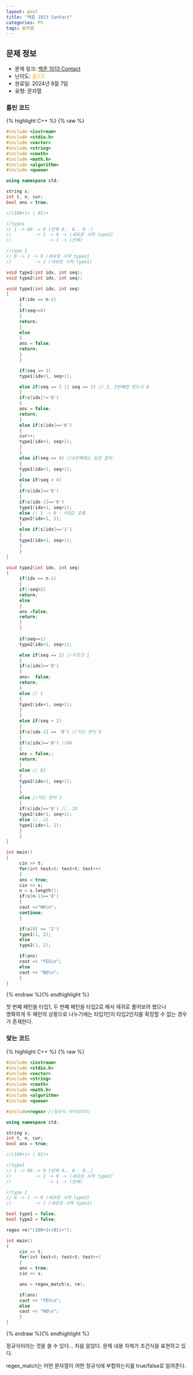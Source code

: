 ```yaml
---
layout: post
title: "백준 1013 Contact"
categories: PS
tags: 문자열
---
```


## 문제 정보
- 문제 링크: [백준 1013 Contact](https://www.acmicpc.net/problem/1013)
- 난이도: <span style="color:#FFA500">골드5</span>
- 완료일: 2024년 8월 7일
- 유형: 문자열

### 틀린 코드

{% highlight C++ %} {% raw %}
```C++
#include <iostream>
#include <stdio.h>
#include <vector>
#include <string>
#include <cmath>
#include <math.h>
#include <algorithm>
#include <queue>

using namespace std;

string s;
int t, n, cur;
bool ans = true;

//(100+1+ | 01)+

//type1
// 1 -> 00 -> 0 (반복 0.. 0.. 0..)
//         -> 1 -> 0 -> (새로운 시작 type2)
//              -> 1 -> (반복)

//type 2
// 0 -> 1 -> 0 (새로운 시작 type2)
//         -> 1 (새로운 시작 type1)

void type1(int idx, int seq);
void type2(int idx, int seq);

void type1(int idx, int seq)
{
	 if(idx == n-1)
	 {
	 if(seq>=4)
	 {
	 return;
	 }
	 else
	 {
	 ans = false;
	 return;
	 }
	 }

	 if(seq == 1)
	 type1(idx+1, seq+1);

	 else if(seq == 2 || seq == 3) // 2, 3번째엔 반드시 0
	 {
	 if(s[idx]!='0')
	 {
	 ans = false;
	 return;
	 }
	 else if(s[idx]=='0')
	 {
	 cur++;
	 type1(idx+1, seq+1);
	 }
	 }
	 else if(seq == 4) //4번째에는 상관 없어
	 {
	 type1(idx+1, seq+1);
	 }
	 else if(seq > 4)
	 {
	 if(s[idx]=='0')
	 {
	 if(s[idx-1]=='0')
	 type1(idx+1, seq+1);
	 else // 1 -> 0 : 타입2 호출
	 type2(idx+1, 2);
	 }
	 else if(s[idx]=='1')
	 {
	 type1(idx+1, seq+1);
	 }
	 }
}

void type2(int idx, int seq)
{
	 if(idx == n-1)
	 {
	 if(!seq%2)
	 return;
	 else
	 {
	 ans =false;
	 return;
	 }
	 }
	 
	 if(seq==1)
	 type2(idx+1, seq+1);

	 else if(seq == 2) //무조건 1
	 {
	 if(s[idx]=='0')
	 {
	 ans=  false;
	 return;
	 }
	 else // 1
	 {
	 type2(idx+1, seq+1);
	 }
	 }
	 else if(seq > 2)
	 {
	 if(s[idx-1] == '0') //지난 번이 0
	 {
	 if(s[idx]=='0') //00
	 {
	 ans = false;;
	 return;
	 }
	 else // 01
	 {
	 type2(idx+1, seq+1);
	 }
	 }
	 else //지난 번이 1
	 {
	 if(s[idx]=='0') //..10
	 type2(idx+1, seq+1);
	 else //..11
	 type1(idx+1, 2);
	 }
	 }
}

int main()
{   
	 cin >> t;
	 for(int test=0; test<t; test++)
	 {
	 ans = true;
	 cin >> s;
	 n = s.length();
	 if(s[n-1]=='0')
	 {
	 cout <<"NO\n";
	 continue;
	 }

	 if(s[0] == '1')
	 type1(1, 2);
	 else
	 type2(1, 2);

	 if(ans)
	 cout << "YES\n";
	 else
	 cout << "NO\n";
	 }
}

```
{% endraw %}{% endhighlight %}

첫 번째 패턴을 타입1, 두 번째 패턴을 타입2로 해서 재귀로 풀어보려 했으나   
명확하게 두 패턴의 상황으로 나누기에는 타입1인지 타입2인지를 확정할 수 없는 경우가 존재한다.  

### 맞는 코드

{% highlight C++ %} {% raw %}
```C++
#include <iostream>
#include <stdio.h>
#include <vector>
#include <string>
#include <cmath>
#include <math.h>
#include <algorithm>
#include <queue>

#include<regex> //정규식 라이브러리;

using namespace std;

string s;
int t, n, cur;
bool ans = true;

//(100+1+ | 01)+

//type1
// 1 -> 00 -> 0 (반복 0.. 0.. 0..)
//         -> 1 -> 0 -> (새로운 시작 type2)
//              -> 1 -> (반복)

//type 2
// 0 -> 1 -> 0 (새로운 시작 type2)
//         -> 1 (새로운 시작 type1)

bool type1 = false;
bool type2 = false;

regex re("(100+1+|01)+");

int main()
{   
	 cin >> t;
	 for(int test=0; test<t; test++)
	 {
	 ans = true;
	 cin >> s;

	 ans = regex_match(s, re);

	 if(ans)
	 cout << "YES\n";
	 else
	 cout << "NO\n";
	 }
}

```
{% endraw %}{% endhighlight %}

정규식이라는 것을 쓸 수 있다… 처음 알았다. 문제 내용 자체가 조건식을 표현하고 있다.

regex_match는 어떤 문자열이 어떤 정규식에 부합하는지를 true/false로 알려준다.
